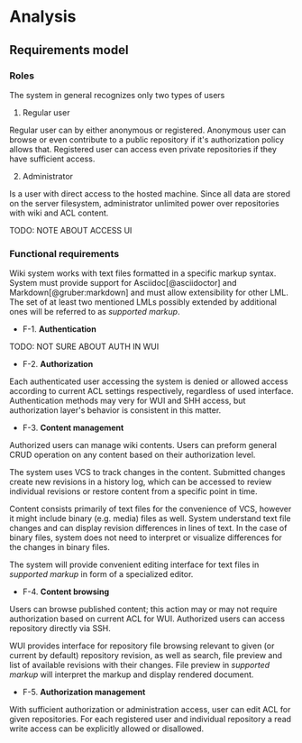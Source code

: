 # Analysis

## Requirements model

### Roles

The system in general recognizes only two types of users

1. Regular user

  Regular user can by either anonymous or registered.
  Anonymous user can browse or even contribute to a public repository if it's authorization policy allows that.
  Registered user can access even private repositories if they have sufficient access.

2. Administrator

  Is a user with direct access to the hosted machine.
  Since all data are stored on the server filesystem, administrator unlimited power over repositories with wiki and ACL content.

TODO: NOTE ABOUT ACCESS UI

### Functional requirements

Wiki system works with text files formatted in a specific markup syntax.
System must provide support for Asciidoc[@asciidoctor] and Markdown[@gruber:markdown] and must allow extensibility for other LML.
The set of at least two mentioned LMLs possibly extended by additional ones will be referred to as *supported markup*.

 - F-1\. **Authentication**

  TODO: NOT SURE ABOUT AUTH IN WUI

 - F-2\. **Authorization**

  Each authenticated user accessing the system is denied or allowed access according to current ACL settings respectively, regardless of used interface.
  Authentication methods may very for WUI and SHH access, but authorization layer's behavior is consistent in this matter.

 - F-3\. **Content management**

  Authorized users can manage wiki contents.
  Users can preform general CRUD operation on any content based on their authorization level.

  The system uses VCS to track changes in the content.
  Submitted changes create new revisions in a history log, which can be accessed to review individual revisions or restore content from a specific point in time.

  Content consists primarily of text files for the convenience of VCS, however it might include binary (e.g. media) files as well.
  System understand text file changes and can display revision differences in lines of text.
  In the case of binary files, system does not need to interpret or visualize differences for the changes in binary files.

  The system will provide convenient editing interface for text files in *supported markup* in form of a specialized editor.

 - F-4\. **Content browsing**

  Users can browse published content; this action may or may not require authorization based on current ACL for WUI.
  Authorized users can access repository directly via SSH.

  WUI provides interface for repository file browsing relevant to given (or current by default) repository revision,
  as well as search, file preview and list of available revisions with their changes.
  File preview in *supported markup* will interpret the markup and display rendered document.

 - F-5\. **Authorization management**

  With sufficient authorization or administration access, user can edit ACL for given repositories.
  For each registered user and individual repository a read write access can be explicitly allowed or disallowed.
